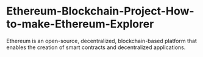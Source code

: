 # Ethereum-Blockchain-Project-How-to-make-Ethereum-Explorer
Ethereum is an open-source, decentralized, blockchain-based platform that enables the creation of smart contracts and decentralized applications.
